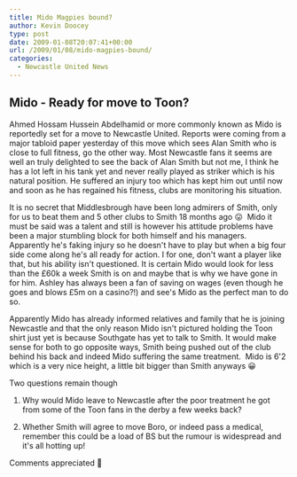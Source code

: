 ```yaml
---
title: Mido Magpies bound?
author: Kevin Doocey
type: post
date: 2009-01-08T20:07:41+00:00
url: /2009/01/08/mido-magpies-bound/
categories:
  - Newcastle United News
---
```


## Mido - Ready for move to Toon?

Ahmed Hossam Hussein Abdelhamid or more commonly known as Mido is reportedly set for a move to Newcastle United. Reports were coming from a major tabloid paper yesterday of this move which sees Alan Smith who is close to full fitness, go the other way. Most Newcastle fans it seems are well an truly delighted to see the back of Alan Smith but not me, I think he has a lot left in his tank yet and never really played as striker which is his natural position. He suffered an injury too which has kept him out until now and soon as he has regained his fitness, clubs are monitoring his situation.

It is no secret that Middlesbrough have been long admirers of Smith, only for us to beat them and 5 other clubs to Smith 18 months ago 😛  Mido it must be said was a talent and still is however his attitude problems have been a major stumbling block for both himself and his managers. Apparently he's faking injury so he doesn't have to play but when a big four side come along he's all ready for action. I for one, don't want a player like that, but his ability isn't questioned. It is certain Mido would look for less than the £60k a week Smith is on and maybe that is why we have gone in for him. Ashley has always been a fan of saving on wages (even though he goes and blows £5m on a casino?!) and see's Mido as the perfect man to do so.

Apparently Mido has already informed relatives and family that he is joining Newcastle and that the only reason Mido isn't pictured holding the Toon shirt just yet is because Southgate has yet to talk to Smith. It would make sense for both to go opposite ways, Smith being pushed out of the club behind his back and indeed Mido suffering the same treatment.  Mido is 6'2 which is a very nice height, a little bit bigger than Smith anyways 😀

Two questions remain though

1. Why would Mido leave to Newcastle after the poor treatment he got from some of the Toon fans in the derby a few weeks back?

2. Whether Smith will agree to move Boro, or indeed pass a medical, remember this could be a load of BS but the rumour is widespread and it's all hotting up!

Comments appreciated 🙂
